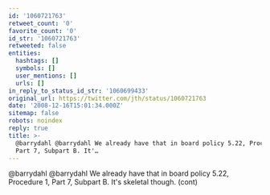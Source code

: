 ```yaml
---
id: '1060721763'
retweet_count: '0'
favorite_count: '0'
id_str: '1060721763'
retweeted: false
entities:
  hashtags: []
  symbols: []
  user_mentions: []
  urls: []
in_reply_to_status_id_str: '1060699433'
original_url: https://twitter.com/jth/status/1060721763
date: '2008-12-16T15:01:34.000Z'
sitemap: false
robots: noindex
reply: true
title: >-
  @barrydahl @barrydahl We already have that in board policy 5.22, Procedure 1,
  Part 7, Subpart B. It'…
---
```


@barrydahl @barrydahl We already have that in board policy 5.22, Procedure 1, Part 7, Subpart B. It's skeletal though. (cont)